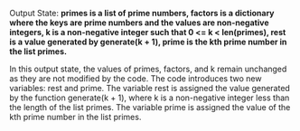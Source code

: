 Output State: **primes is a list of prime numbers, factors is a dictionary where the keys are prime numbers and the values are non-negative integers, k is a non-negative integer such that 0 <= k < len(primes), rest is a value generated by generate(k + 1), prime is the kth prime number in the list primes.**

In this output state, the values of primes, factors, and k remain unchanged as they are not modified by the code. The code introduces two new variables: rest and prime. The variable rest is assigned the value generated by the function generate(k + 1), where k is a non-negative integer less than the length of the list primes. The variable prime is assigned the value of the kth prime number in the list primes.
